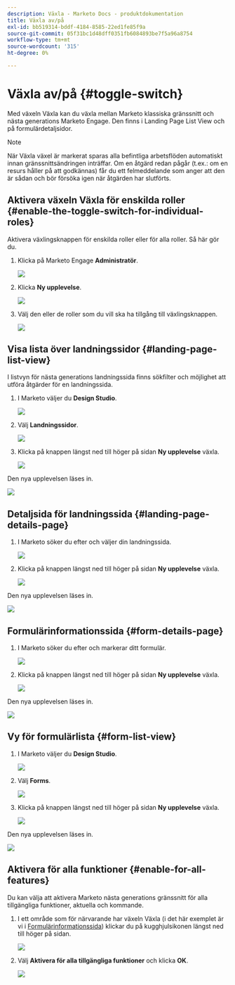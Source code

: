 ```yaml
---
description: Växla - Marketo Docs - produktdokumentation
title: Växla av/på
exl-id: bb519314-bddf-4184-8585-22ed1fe85f9a
source-git-commit: 05f31bc1d48dff0351fb6084893be7f5a96a8754
workflow-type: tm+mt
source-wordcount: '315'
ht-degree: 0%

---
```


# Växla av/på {#toggle-switch}

Med växeln Växla kan du växla mellan Marketo klassiska gränssnitt och nästa generations Marketo Engage. Den finns i Landing Page List View och på formulärdetaljsidor.

>[!NOTE]
>
>När Växla växel är markerat sparas alla befintliga arbetsflöden automatiskt innan gränssnittsändringen inträffar. Om en åtgärd redan pågår (t.ex.: om en resurs håller på att godkännas) får du ett felmeddelande som anger att den är sådan och bör försöka igen när åtgärden har slutförts.

## Aktivera växeln Växla för enskilda roller {#enable-the-toggle-switch-for-individual-roles}

Aktivera växlingsknappen för enskilda roller eller för alla roller. Så här gör du.

1. Klicka på Marketo Engage **Administratör**.

   ![](assets/toggle-switch-1.png)

1. Klicka **Ny upplevelse**.

   ![](assets/toggle-switch-2.png)

1. Välj den eller de roller som du vill ska ha tillgång till växlingsknappen.

   ![](assets/toggle-switch-3.png)

## Visa lista över landningssidor {#landing-page-list-view}

I listvyn för nästa generations landningssida finns sökfilter och möjlighet att utföra åtgärder för en landningssida.

1. I Marketo väljer du **Design Studio**.

   ![](assets/toggle-switch-4.png)

1. Välj **Landningssidor**.

   ![](assets/toggle-switch-5.png)

1. Klicka på knappen längst ned till höger på sidan **Ny upplevelse** växla.

   ![](assets/toggle-switch-6.png)

Den nya upplevelsen läses in.

![](assets/toggle-switch-7.png)

## Detaljsida för landningssida {#landing-page-details-page}

1. I Marketo söker du efter och väljer din landningssida.

   ![](assets/toggle-switch-8.png)

1. Klicka på knappen längst ned till höger på sidan **Ny upplevelse** växla.

   ![](assets/toggle-switch-9.png)

Den nya upplevelsen läses in.

![](assets/toggle-switch-10.png)

## Formulärinformationssida {#form-details-page}

1. I Marketo söker du efter och markerar ditt formulär.

   ![](assets/toggle-switch-11.png)

1. Klicka på knappen längst ned till höger på sidan **Ny upplevelse** växla.

   ![](assets/toggle-switch-12.png)

Den nya upplevelsen läses in.

![](assets/toggle-switch-13.png)

## Vy för formulärlista {#form-list-view}

1. I Marketo väljer du **Design Studio**.

   ![](assets/toggle-switch-14.png)

1. Välj **Forms**.

   ![](assets/toggle-switch-15.png)

1. Klicka på knappen längst ned till höger på sidan **Ny upplevelse** växla.

   ![](assets/toggle-switch-16.png)

Den nya upplevelsen läses in.

![](assets/toggle-switch-17.png)

## Aktivera för alla funktioner {#enable-for-all-features}

Du kan välja att aktivera Marketo nästa generations gränssnitt för alla tillgängliga funktioner, aktuella och kommande.

1. I ett område som för närvarande har växeln Växla (i det här exemplet är vi i [Formulärinformationssida](#form-details-page)) klickar du på kugghjulsikonen längst ned till höger på sidan.

   ![](assets/toggle-switch-18.png)

1. Välj **Aktivera för alla tillgängliga funktioner** och klicka **OK**.

   ![](assets/toggle-switch-19.png)
